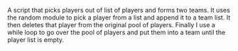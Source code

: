 A script that picks players out of list of players and forms two teams. 
It uses the random module to pick a player from a list and append it to a team list.
It then deletes that player from the original pool of players. 
Finally I use a while loop to go over the pool of players and put them into a team until the player list is empty.
